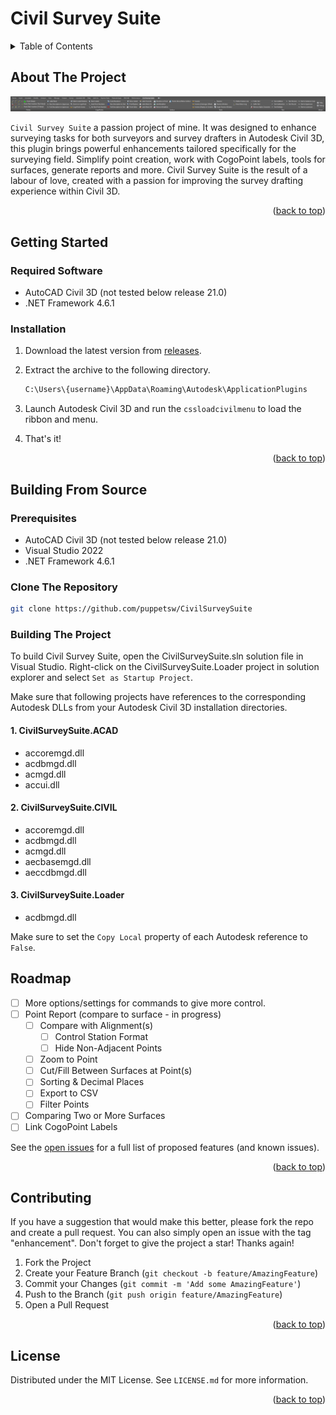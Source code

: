 <a name="readme-top"></a>

# Civil Survey Suite

<!-- TABLE OF CONTENTS -->
<details>
  <summary>Table of Contents</summary>
  <ol>
    <li>
      <a href="#about-the-project">About The Project</a>
    </li>
    <li>
      <a href="#getting-started">Getting Started</a>
      <ul>
        <li><a href="#required-software">Required Software</a></li>
        <li><a href="#installation">Installation</a></li>
      </ul>
    </li>
    <li>
      <a href="#building-from-source">Building From Source</a>
      <ul>
        <li><a href="#prerequisites">Prerequisites</a></li>
        <li><a href="#clone-the-repository">Clone The Repository</a></li>
        <li><a href="#building-the-project">Building The Project</a></li>
      </ul>
    </li>
    <li><a href="#roadmap">Roadmap</a></li>
    <li><a href="#contributing">Contributing</a></li>
    <li><a href="#license">License</a></li>
  </ol>
</details>

<!-- ABOUT THE PROJECT -->
## About The Project

![CSS Ribbon](./images/cssribbon.png)

`Civil Survey Suite` a passion project of mine. It was designed to enhance surveying tasks for both surveyors and survey drafters in Autodesk Civil 3D, this plugin brings powerful enhancements tailored specifically for the surveying field. Simplify point creation, work with CogoPoint labels, tools for surfaces, generate reports and more. Civil Survey Suite is the result of a labour of love, created with a passion for improving the survey drafting experience within Civil 3D.

<p align="right">(<a href="#readme-top">back to top</a>)</p>

<!-- GETTING STARTED -->
## Getting Started

### Required Software

* AutoCAD Civil 3D (not tested below release 21.0)
* .NET Framework 4.6.1

### Installation

1. Download the latest version from [releases]([releases](https://github.com/puppetsw/CivilSurveySuite/releases)).
2. Extract the archive to the following directory.

    ```sh
    C:\Users\{username}\AppData\Roaming\Autodesk\ApplicationPlugins
    ```

3. Launch Autodesk Civil 3D and run the `cssloadcivilmenu` to load the ribbon and menu.

4. That's it!

<p align="right">(<a href="#readme-top">back to top</a>)</p>

## Building From Source

### Prerequisites

* AutoCAD Civil 3D (not tested below release 21.0)
* Visual Studio 2022
* .NET Framework 4.6.1

### Clone The Repository

```sh
git clone https://github.com/puppetsw/CivilSurveySuite
```

### Building The Project

To build Civil Survey Suite, open the CivilSurveySuite.sln solution file in Visual Studio. Right-click on the CivilSurveySuite.Loader project in solution explorer and select `Set as Startup Project`.

Make sure that following projects have references to the corresponding Autodesk DLLs from your Autodesk Civil 3D installation directories.

#### 1. CivilSurveySuite.ACAD

* accoremgd.dll
* acdbmgd.dll
* acmgd.dll
* accui.dll

#### 2. CivilSurveySuite.CIVIL

* accoremgd.dll
* acdbmgd.dll
* acmgd.dll
* aecbasemgd.dll
* aeccdbmgd.dll

#### 3. CivilSurveySuite.Loader

* acdbmgd.dll

Make sure to set the `Copy Local` property of each Autodesk reference to `False`.

## Roadmap

* [ ] More options/settings for commands to give more control.
* [ ] Point Report (compare to surface - in progress)
  * [ ] Compare with Alignment(s)
    * [ ] Control Station Format
    * [ ] Hide Non-Adjacent Points
  * [ ] Zoom to Point
  * [ ] Cut/Fill Between Surfaces at Point(s)
  * [ ] Sorting & Decimal Places
  * [ ] Export to CSV
  * [ ] Filter Points
* [ ] Comparing Two or More Surfaces
* [ ] Link CogoPoint Labels

See the [open issues](https://github.com/puppetsw/CivilSurveySuite/issues) for a full list of proposed features (and known issues).

<p align="right">(<a href="#readme-top">back to top</a>)</p>

<!-- CONTRIBUTING -->
## Contributing

If you have a suggestion that would make this better, please fork the repo and create a pull request. You can also simply open an issue with the tag "enhancement".
Don't forget to give the project a star! Thanks again!

1. Fork the Project
2. Create your Feature Branch (`git checkout -b feature/AmazingFeature`)
3. Commit your Changes (`git commit -m 'Add some AmazingFeature'`)
4. Push to the Branch (`git push origin feature/AmazingFeature`)
5. Open a Pull Request

<p align="right">(<a href="#readme-top">back to top</a>)</p>

<!-- LICENSE -->
## License

Distributed under the MIT License. See `LICENSE.md` for more information.

<p align="right">(<a href="#readme-top">back to top</a>)</p>
